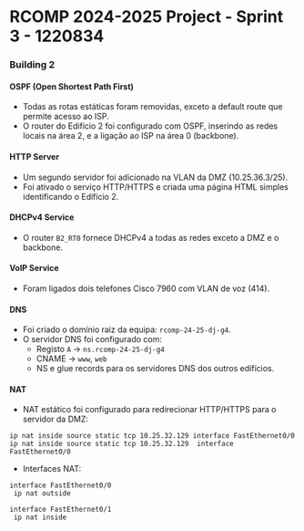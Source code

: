 RCOMP 2024-2025 Project - Sprint 3 - 1220834
=========================================================================

### Building 2

#### OSPF (Open Shortest Path First)

- Todas as rotas estáticas foram removidas, exceto a default route que permite acesso ao ISP.
- O router do Edifício 2 foi configurado com OSPF, inserindo as redes locais na área 2, e a ligação ao ISP na área 0 (backbone).

#### HTTP Server

- Um segundo servidor foi adicionado na VLAN da DMZ (10.25.36.3/25).
- Foi ativado o serviço HTTP/HTTPS e criada uma página HTML simples identificando o Edifício 2.

#### DHCPv4 Service

- O router `B2_RT0` fornece DHCPv4 a todas as redes exceto a DMZ e o backbone.

#### VoIP Service

- Foram ligados dois telefones Cisco 7960 com VLAN de voz (414).

#### DNS

- Foi criado o domínio raiz da equipa: `rcomp-24-25-dj-g4`.
- O servidor DNS foi configurado com:
    - Registo `A` → `ns.rcomp-24-25-dj-g4`
    - CNAME → `www`, `web`
    - NS e glue records para os servidores DNS dos outros edifícios.

#### NAT

- NAT estático foi configurado para redirecionar HTTP/HTTPS para o servidor da DMZ:

```
ip nat inside source static tcp 10.25.32.129 interface FastEthernet0/0
ip nat inside source static tcp 10.25.32.129  interface FastEthernet0/0 
```

- Interfaces NAT:

```
interface FastEthernet0/0
 ip nat outside

interface FastEthernet0/1
 ip nat inside
```